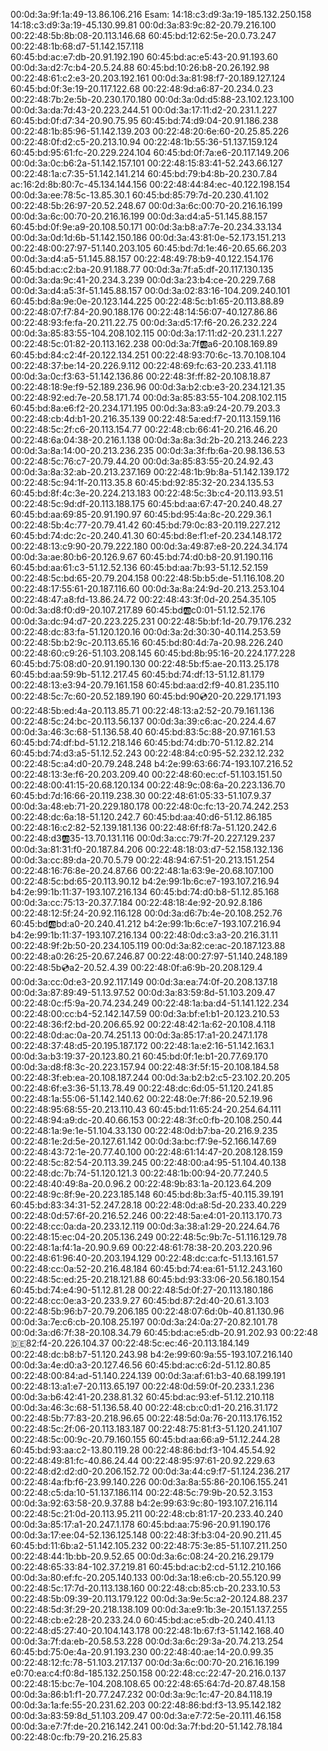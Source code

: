 00:0d:3a:9f:1a:49-13.86.106.216
Esam:
14:18:c3:d9:3a:19-185.132.250.158
14:18:c3:d9:3a:19-45.130.99.81
00:0d:3a:83:9c:82-20.79.216.100
00:22:48:5b:8b:08-20.113.146.68
60:45:bd:12:62:5e-20.0.73.247
00:22:48:1b:68:d7-51.142.157.118  
60:45:bd:ac:e7:db-20.91.192.190
60:45:bd:ac:e5:43-20.91.193.60
00:0d:3a:d2:7c:b4-20.5.24.88
60:45:bd:10:26:b8-20.26.192.98
00:22:48:61:c2:e3-20.203.192.161
00:0d:3a:81:98:f7-20.189.127.124
60:45:bd:0f:3e:19-20.117.122.68
00:22:48:9d:a6:87-20.234.0.23
00:22:48:7b:2e:5b-20.230.170.180
00:0d:3a:0d:d5:88-23.102.123.100
00:0d:3a:da:7d:43-20.223.244.51
00:0d:3a:17:11:d2-20.231.1.227
60:45:bd:0f:d7:34-20.90.75.95
60:45:bd:74:d9:04-20.91.186.238
00:22:48:1b:85:96-51.142.139.203
00:22:48:20:6e:60-20.25.85.226
00:22:48:0f:d2:c5-20.213.10.94
00:22:48:1b:55:36-51.137.159.124
60:45:bd:95:61:fc-20.229.224.104
60:45:bd:0f:7a:e6-20.117.149.206
00:0d:3a:0c:b6:2a-51.142.157.101
00:22:48:15:83:41-52.243.66.127
00:22:48:1a:c7:35-51.142.141.214
60:45:bd:79:b4:8b-20.230.7.84
ac:16:2d:8b:80:7c-45.134.144.156
00:22:48:44:84:ec-40.122.198.154
00:0d:3a:ee:78:5c-13.85.30.1
60:45:bd:85:79:7d-20.230.41.102
00:22:48:5b:26:97-20.52.248.67
00:0d:3a:6c:00:70-20.216.16.199
00:0d:3a:6c:00:70-20.216.16.199
00:0d:3a:d4:a5-51.145.88.157
60:45:bd:0f:9e:a9-20.108.50.171
00:0d:3a:b8:a7:7e-20.234.33.134
00:0d:3a:0d:1d:6b-51.142.150.186
00:0d:3a:43:81:0e-52.173.151.213
00:22:48:00:27:97-51.140.203.105
60:45:bd:7d:1e:46-20.65.66.203
00:0d:3a:d4:a5-51.145.88.157
00:22:48:49:78:b9-40.122.154.176
60:45:bd:ac:c2:ba-20.91.188.77
00:0d:3a:7f:a5:df-20.117.130.135
00:0d:3a:da:9c:41-20.234.3.239
00:0d:3a:23:b4:ce-20.229.7.68
00:0d:3a:d4:a5:3f-51.145.88.157
00:0d:3a:02:83:16-104.209.240.101
60:45:bd:8a:9e:0e-20.123.144.225
00:22:48:5c:b1:65-20.113.88.89
00:22:48:07:f7:84-20.90.188.176
00:22:48:14:56:07-40.127.86.86
00:22:48:93:fe:fa-20.211.22.75
00:0d:3a:d5:17:f6-20.26.232.224
00:0d:3a:85:83:55-104.208.102.115
00:0d:3a:17:11:d2-20.231.1.227
00:22:48:5c:01:82-20.113.162.238
00:0d:3a:7f:ab:a6-20.108.169.89
60:45:bd:84:c2:4f-20.122.134.251
00:22:48:93:70:6c-13.70.108.104
00:22:48:37:be:14-20.226.9.112
00:22:48:69:fc:63-20.233.41.118
00:0d:3a:0c:f3:63-51.142.136.86
00:22:48:3f:ff:82-20.108.18.87
00:22:48:18:9e:f9-52.189.236.96
00:0d:3a:b2:cb:e3-20.234.121.35
00:22:48:92:ed:7e-20.58.171.74
00:0d:3a:85:83:55-104.208.102.115
60:45:bd:8a:e6:f2-20.234.171.195 
00:0d:3a:83:a9:24-20.79.203.3
00:22:48:cb:4d:b1-20.216.35.139
00:22:48:5a:ed:f7-20.113.159.116
00:22:48:5c:2f:c6-20.113.154.77
00:22:48:cb:66:41-20.216.46.20
00:22:48:6a:04:38-20.216.1.138
00:0d:3a:8a:3d:2b-20.213.246.223
00:0d:3a:8a:14:00-20.213.236.235
00:0d:3a:3f:fb:6a-20.98.136.53
00:22:48:5c:76:c7-20.79.44.20
00:0d:3a:85:83:55-20.24.92.43
00:0d:3a:8a:32:ab-20.213.237.169
00:22:48:1b:9b:8a-51.142.139.172
00:22:48:5c:94:1f-20.113.35.8
60:45:bd:92:85:32-20.234.135.53
60:45:bd:8f:4c:3e-20.224.213.183
00:22:48:5c:3b:c4-20.113.93.51
00:22:48:5c:9d:df-20.113.188.175
60:45:bd:aa:67:47-20.240.48.27
60:45:bd:aa:69:85-20.91.190.97
60:45:bd:95:4a:8c-20.229.36.1
00:22:48:5b:4c:77-20.79.41.42
60:45:bd:79:0c:83-20.119.227.212
60:45:bd:74:dc:2c-20.240.41.30
60:45:bd:8e:f1:ef-20.234.148.172
00:22:48:13:c9:90-20.79.222.180
00:0d:3a:49:87:e8-20.224.34.174
00:0d:3a:ae:80:b6-20.126.9.67
60:45:bd:74:d0:b8-20.91.190.116
60:45:bd:aa:61:c3-51.12.52.136
60:45:bd:aa:7b:93-51.12.52.159
00:22:48:5c:bd:65-20.79.204.158
00:22:48:5b:b5:de-51.116.108.20
00:22:48:17:55:61-20.187.116.60
00:0d:3a:8a:24:9d-20.213.253.104
00:22:48:47:a8:fd-13.86.24.72
00:22:48:43:3f:0d-20.254.35.105
00:0d:3a:d8:f0:d9-20.107.217.89
60:45:bd:ab:c0:01-51.12.52.176
00:0d:3a:dc:94:d7-20.223.225.231
00:22:48:5b:bf:1d-20.79.176.232
00:22:48:dc:83:fa-51.120.120.16
00:0d:3a:2d:30:30-40.114.253.59
00:22:48:5b:b2:9c-20.113.65.16
60:45:bd:80:4d:7a-20.98.226.240
00:22:48:60:c9:26-51.103.208.145
60:45:bd:8b:95:16-20.224.177.228
60:45:bd:75:08:d0-20.91.190.130
00:22:48:5b:f5:ae-20.113.25.178
60:45:bd:aa:59:9b-51.12.217.45
60:45:bd:74:df:13-51.12.81.179
00:22:48:13:e3:94-20.79.161.158
60:45:bd:aa:d2:f9-40.81.235.110
00:22:48:5c:7c:60-20.52.189.190
60:45:bd:90:cd:20-20.229.171.193 
00:22:48:5b:ed:4a-20.113.85.71
00:22:48:13:a2:52-20.79.161.136
00:22:48:5c:24:bc-20.113.56.137
00:0d:3a:39:c6:ac-20.224.4.67
00:0d:3a:46:3c:68-51.136.58.40
60:45:bd:83:5c:88-20.97.161.53
60:45:bd:74:df:bd-51.12.218.146
60:45:bd:74:db:70-51.12.82.214
60:45:bd:74:d3:a5-51.12.52.243
00:22:48:84:c0:95-52.232.12.232
00:22:48:5c:a4:d0-20.79.248.248
b4:2e:99:63:66:74-193.107.216.52
00:22:48:13:3e:f6-20.203.209.40
00:22:48:60:ec:cf-51.103.151.50
00:22:48:00:41:15-20.68.120.134
00:22:48:9c:08:6a-20.223.136.70
60:45:bd:7d:16:66-20.119.238.30
00:22:48:61:05:33-51.107.9.37
00:0d:3a:48:eb:71-20.229.180.178
00:22:48:0c:fc:13-20.74.242.253
00:22:48:dc:6a:18-51.120.242.7
60:45:bd:aa:40:d6-51.12.86.185
00:22:48:16:c2:82-52.139.181.136
00:22:48:6f:f8:7a-51.120.242.6
00:22:48:d3:ab:35-13.70.131.116
00:0d:3a:cc:79:7f-20.227.129.237
00:0d:3a:81:31:f0-20.187.84.206
00:22:48:18:03:d7-52.158.132.136
00:0d:3a:cc:89:da-20.70.5.79
00:22:48:94:67:51-20.213.151.254
00:22:48:16:76:8e-20.24.87.66
00:22:48:1a:63:9e-20.68.107.100
00:22:48:5c:bd:65-20.113.90.12
b4:2e:99:1b:6c:e7-193.107.216.94
b4:2e:99:1b:11:37-193.107.216.134
60:45:bd:74:d0:b8-51.12.85.168
00:0d:3a:cc:75:13-20.37.7.184
00:22:48:18:4e:92-20.92.8.186
00:22:48:12:5f:24-20.92.116.128
00:0d:3a:d6:7b:4e-20.108.252.76
60:45:bd:ab:bd:a0-20.240.41.212
b4:2e:99:1b:6c:e7-193.107.216.94 
b4:2e:99:1b:11:37-193.107.216.134
00:22:48:0d:c3:a3-20.216.31.11
00:22:48:9f:2b:50-20.234.105.119
00:0d:3a:82:ce:ac-20.187.123.88
00:22:48:a0:26:25-20.67.246.87
00:22:48:00:27:97-51.140.248.189
00:22:48:5b:cd:a2-20.52.4.39
00:22:48:0f:a6:9b-20.208.129.4
00:0d:3a:cc:0d:e3-20.92.117.149
00:0d:3a:ea:74:0f-20.208.137.18
00:0d:3a:87:89:49-51.13.97.52
00:0d:3a:83:59:8d-51.103.209.47
00:22:48:0c:f5:9a-20.74.234.249
00:22:48:1a:ba:d4-51.141.122.234
00:22:48:00:cc:b4-52.142.147.59
00:0d:3a:bf:e1:b1-20.123.210.53
00:22:48:36:f2:bd-20.206.65.92
00:22:48:42:1a:62-20.108.4.118
00:22:48:0d:ac:0a-20.74.251.13
00:0d:3a:85:17:a1-20.247.1.178
00:22:48:37:48:d5-20.195.187.172
00:22:48:1a:e2:16-51.142.163.1
00:0d:3a:b3:19:37-20.123.80.21
60:45:bd:0f:1e:b1-20.77.69.170
00:0d:3a:d8:f8:3c-20.223.157.94
00:22:48:3f:5f:15-20.108.184.58
00:22:48:3f:eb:ea-20.108.187.244
00:0d:3a:b2:b2:c5-23.102.20.205
00:22:48:6f:e3:36-51.13.78.49
00:22:48:dc:6d:05-51.120.241.85
00:22:48:1a:55:06-51.142.140.62
00:22:48:0e:7f:86-20.52.19.96
00:22:48:95:68:55-20.213.110.43
60:45:bd:11:65:24-20.254.64.111
00:22:48:94:a9:dc-20.40.66.153
00:22:48:3f:c0:fb-20.108.250.44
00:22:48:1a:9e:1e-51.104.33.130
00:22:48:0d:b7:ba-20.216.9.235
00:22:48:1e:2d:5e-20.127.61.142
00:0d:3a:bc:f7:9e-52.166.147.69
00:22:48:43:72:1e-20.77.40.100
00:22:48:61:14:47-20.208.128.159
00:22:48:5c:82:54-20.113.39.245
00:22:48:00:a4:95-51.104.40.138
00:22:48:dc:7b:74-51.120.121.3
00:22:48:1b:00:94-20.77.240.5
00:22:48:40:49:8a-20.0.96.2
00:22:48:9b:83:1a-20.123.64.209
00:22:48:9c:8f:9e-20.223.185.148
60:45:bd:8b:3a:f5-40.115.39.191
60:45:bd:83:34:31-52.247.28.18
00:22:48:0d:a8:5d-20.233.40.229
00:22:48:0d:57:6f-20.216.52.246
00:22:48:5a:e4:01-20.113.170.73
00:22:48:cc:0a:da-20.233.12.119
00:0d:3a:38:a1:29-20.224.64.76
00:22:48:15:ec:04-20.205.136.249
00:22:48:5c:9b:7c-51.116.129.78
00:22:48:1a:f4:1a-20.90.9.69
00:22:48:61:78:38-20.203.220.96
00:22:48:61:96:40-20.203.194.129
00:22:48:dc:ca:fc-51.13.161.57
00:22:48:cc:0a:52-20.216.48.184
60:45:bd:74:ea:61-51.12.243.160
00:22:48:5c:ed:25-20.218.121.88
60:45:bd:93:33:06-20.56.180.154
60:45:bd:74:e4:90-51.12.81.28
00:22:48:5d:0f:27-20.113.180.186
00:22:48:cc:0e:a3-20.233.9.27
60:45:bd:87:2d:40-20.61.3.103
00:22:48:5b:96:b7-20.79.206.185
00:22:48:07:6d:0b-40.81.130.96
00:0d:3a:7e:c6:cb-20.108.25.197
00:0d:3a:24:0a:27-20.82.101.78
00:0d:3a:d6:7f:38-20.108.34.79
60:45:bd:ac:e5:db-20.91.202.93
00:22:48:de:82:f4-20.226.104.37
00:22:48:5c:ec:46-20.113.184.149
00:22:48:dc:b8:b7-51.120.243.98
b4:2e:99:60:9a:55-193.107.216.140
00:0d:3a:4e:d0:a3-20.127.46.56
60:45:bd:ac:c6:2d-51.12.80.85
00:22:48:00:84:ad-51.140.224.139
00:0d:3a:af:61:b3-40.68.199.191
00:22:48:13:a1:e7-20.113.65.197
00:22:48:0d:59:0f-20.233.1.236
00:0d:3a:b6:42:41-20.238.81.32
60:45:bd:ac:93:ef-51.12.210.118
00:0d:3a:46:3c:68-51.136.58.40
00:22:48:cb:c0:d1-20.216.31.172
00:22:48:5b:77:83-20.218.96.65
00:22:48:5d:0a:76-20.113.176.152
00:22:48:5c:2f:06-20.113.183.187
00:22:48:75:81:f3-51.120.241.107
00:22:48:5c:00:9c-20.79.160.155
60:45:bd:aa:66:a9-51.12.244.28
60:45:bd:93:aa:c2-13.80.119.28
00:22:48:86:bd:f3-104.45.54.92
00:22:48:49:81:fc-40.86.24.44
00:22:48:95:97:61-20.92.229.63
00:22:48:d2:d2:d0-20.206.152.72 
00:0d:3a:44:c9:f7-51.124.236.217
00:22:48:4a:fb:f6-23.99.140.226
00:0d:3a:8a:55:86-20.106.155.241
00:22:48:c5:da:10-51.137.186.114
00:22:48:5c:79:9b-20.52.3.153
00:0d:3a:92:63:58-20.9.37.88
b4:2e:99:63:9c:80-193.107.216.114
00:22:48:5c:21:0d-20.113.95.211
00:22:48:cb:81:17-20.233.40.240
00:0d:3a:85:17:a1-20.247.1.178
60:45:bd:aa:75:96-20.91.190.176
00:0d:3a:17:ee:04-52.136.125.148
00:22:48:3f:b3:04-20.90.211.45
60:45:bd:11:6b:a2-51.142.105.232
00:22:48:75:3e:85-51.107.211.250
00:22:48:44:1b:bb-20.9.52.65
00:0d:3a:6c:08:24-20.216.29.179
00:22:48:65:33:84-102.37.219.81
60:45:bd:ac:b2:cd-51.12.210.166
00:0d:3a:80:ef:fc-20.205.140.133
00:0d:3a:18:e6:cb-20.55.120.99
00:22:48:5c:17:7d-20.113.138.160
00:22:48:cb:85:cb-20.233.10.53
00:22:48:5b:09:39-20.113.179.122
00:0d:3a:9e:5c:a2-20.124.88.237
00:22:48:5d:3f:29-20.218.138.109
00:0d:3a:e9:1b:3e-20.151.137.255
00:22:48:cb:e2:28-20.233.24.0
60:45:bd:ac:e5:db-20.240.41.13 
00:22:48:d5:27:40-20.104.143.178
00:22:48:1b:67:f3-51.142.168.40
00:0d:3a:7f:da:eb-20.58.53.228
00:0d:3a:6c:29:3a-20.74.213.254
60:45:bd:75:0e:4a-20.91.193.230
00:22:48:40:ae:14-20.0.99.35
00:22:48:12:fc:78-51.103.217.137
00:0d:3a:6c:00:70-20.216.16.199
e0:70:ea:c4:f0:8d-185.132.250.158
00:22:48:cc:22:47-20.216.0.137
00:22:48:15:bc:7e-104.208.108.65
00:22:48:65:64:7d-20.87.48.158
00:0d:3a:86:b1:f1-20.77.247.232
00:0d:3a:9c:1c:47-20.84.118.19
00:0d:3a:1a:fe:55-20.231.62.203
00:22:48:86:bd:f3-13.95.142.182
00:0d:3a:83:59:8d_51.103.209.47
00:0d:3a:e7:72:5e-20.111.46.158
00:0d:3a:e7:7f:de-20.216.142.241
00:0d:3a:7f:bd:20-51.142.78.184
00:22:48:0c:fb:79-20.216.25.83
